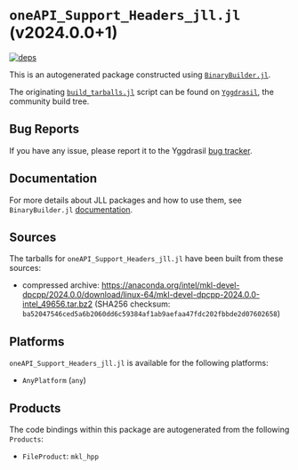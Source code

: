 # `oneAPI_Support_Headers_jll.jl` (v2024.0.0+1)

[![deps](https://juliahub.com/docs/oneAPI_Support_Headers_jll/deps.svg)](https://juliahub.com/ui/Packages/oneAPI_Support_Headers_jll/Bg7Cy?page=2)

This is an autogenerated package constructed using [`BinaryBuilder.jl`](https://github.com/JuliaPackaging/BinaryBuilder.jl).

The originating [`build_tarballs.jl`](https://github.com/JuliaPackaging/Yggdrasil/blob/ad371e67d71d4971697f6d7884be22f16ff62121/O/oneAPI_Support_Headers/build_tarballs.jl) script can be found on [`Yggdrasil`](https://github.com/JuliaPackaging/Yggdrasil/), the community build tree.

## Bug Reports

If you have any issue, please report it to the Yggdrasil [bug tracker](https://github.com/JuliaPackaging/Yggdrasil/issues).

## Documentation

For more details about JLL packages and how to use them, see `BinaryBuilder.jl` [documentation](https://docs.binarybuilder.org/stable/jll/).

## Sources

The tarballs for `oneAPI_Support_Headers_jll.jl` have been built from these sources:

* compressed archive: https://anaconda.org/intel/mkl-devel-dpcpp/2024.0.0/download/linux-64/mkl-devel-dpcpp-2024.0.0-intel_49656.tar.bz2 (SHA256 checksum: `ba52047546ced5a6b2060dd6c59384af1ab9aefaa47fdc202fbbde2d07602658`)

## Platforms

`oneAPI_Support_Headers_jll.jl` is available for the following platforms:

* `AnyPlatform` (`any`)

## Products

The code bindings within this package are autogenerated from the following `Products`:

* `FileProduct`: `mkl_hpp`
